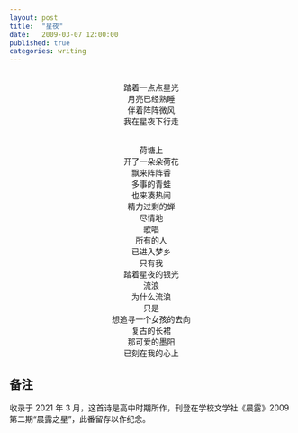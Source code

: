 ```yaml
---
layout: post
title:  "星夜"
date:   2009-03-07 12:00:00
published: true
categories: writing
---
```

<center><br/>
踏着一点点星光<br/>
月亮已经熟睡<br/>
伴着阵阵微风<br/>
我在星夜下行走<br/><br/>

荷塘上<br/>
开了一朵朵荷花<br/>
飘来阵阵香<br/>
多事的青蛙<br/>
也来凑热闹<br/>
精力过剩的蝉<br/>
尽情地<br/>
歌唱<br/>
所有的人<br/>
已进入梦乡<br/>
只有我<br/>
踏着星夜的银光<br/>
流浪<br/>
为什么流浪<br/>
只是<br/>
想追寻一个女孩的去向<br/>
复古的长裙<br/>
那可爱的墨阳<br/>
已刻在我的心上<br/>
</center>

## 备注

收录于 2021 年 3 月，这首诗是高中时期所作，刊登在学校文学社《晨露》2009 第二期“晨露之星”，此番留存以作纪念。